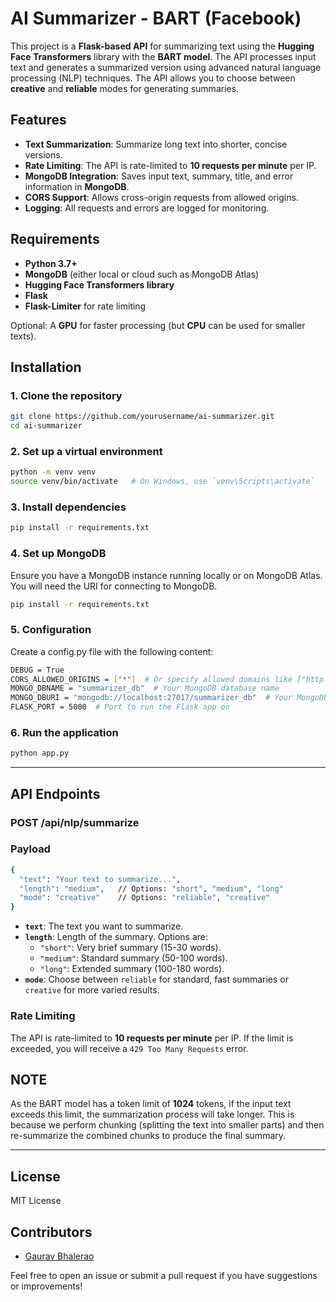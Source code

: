 # AI Summarizer - BART (Facebook)

This project is a **Flask-based API** for summarizing text using the **Hugging Face Transformers** library with the **BART model**. The API processes input text and generates a summarized version using advanced natural language processing (NLP) techniques. The API allows you to choose between **creative** and **reliable** modes for generating summaries.

## Features

- **Text Summarization**: Summarize long text into shorter, concise versions.
- **Rate Limiting**: The API is rate-limited to **10 requests per minute** per IP.
- **MongoDB Integration**: Saves input text, summary, title, and error information in **MongoDB**.
- **CORS Support**: Allows cross-origin requests from allowed origins.
- **Logging**: All requests and errors are logged for monitoring.

## Requirements

- **Python 3.7+**
- **MongoDB** (either local or cloud such as MongoDB Atlas)
- **Hugging Face Transformers library**
- **Flask**
- **Flask-Limiter** for rate limiting

Optional: A **GPU** for faster processing (but **CPU** can be used for smaller texts).

## Installation

### 1. Clone the repository

```bash
git clone https://github.com/yourusername/ai-summarizer.git
cd ai-summarizer
```

### 2. Set up a virtual environment

```bash
python -m venv venv
source venv/bin/activate   # On Windows, use `venv\Scripts\activate`
```

### 3. Install dependencies

```bash
pip install -r requirements.txt
```

### 4. Set up MongoDB
Ensure you have a MongoDB instance running locally or on MongoDB Atlas. You will need the URI for connecting to MongoDB.

```bash
pip install -r requirements.txt
```

### 5. Configuration
Create a config.py file with the following content:

```bash
DEBUG = True
CORS_ALLOWED_ORIGINS = ["*"]  # Or specify allowed domains like ["http://example.com"]
MONGO_DBNAME = "summarizer_db"  # Your MongoDB database name
MONGO_DBURI = "mongodb://localhost:27017/summarizer_db"  # Your MongoDB URI
FLASK_PORT = 5000  # Port to run the Flask app on
```

### 6. Run the application

```bash
python app.py
```

---

## API Endpoints

### POST /api/nlp/summarize


### Payload

```bash
{
  "text": "Your text to summarize...",
  "length": "medium",   // Options: "short", "medium", "long"
  "mode": "creative"    // Options: "reliable", "creative"
}
```

- **`text`**: The text you want to summarize.
- **`length`**: Length of the summary. Options are:
  - `"short"`: Very brief summary (15-30 words).
  - `"medium"`: Standard summary (50-100 words).
  - `"long"`: Extended summary (100-180 words).
- **`mode`**: Choose between `reliable` for standard, fast summaries or `creative` for more varied results.

### Rate Limiting

The API is rate-limited to **10 requests per minute** per IP. If the limit is exceeded, you will receive a `429 Too Many Requests` error.

## NOTE
As the BART model has a token limit of **1024** tokens, if the input text exceeds this limit, the summarization process will take longer. This is because we perform chunking (splitting the text into smaller parts) and then re-summarize the combined chunks to produce the final summary.

---

## License

MIT License

## Contributors

- [Gaurav Bhalerao](https://github.com/gaurav-bhalerao-107)

Feel free to open an issue or submit a pull request if you have suggestions or improvements!
